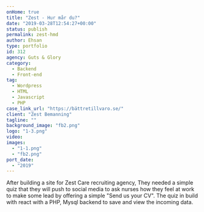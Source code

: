 ```yaml
---
onHome: true
title: "Zest - Hur mår du?"
date: "2019-03-28T12:54:27+00:00"
status: publish
permalink: zest-hmd
author: Ehsan
type: portfolio
id: 312
agency: Guts & Glory
category:
  - Backend
  - Front-end
tag:
  - Wordpress
  - HTML
  - Javascript
  - PHP
case_link_url: "https://bättretillvaro.se/"
client: "Zest Bemanning"
tagline: ""
background_image: "fb2.png"
logo: "1-3.png"
video:
images:
  - "1-1.png"
  - "fb2.png"
port_date:
  - "2019"
---
```


After building a site for Zest Care recruiting agency, They needed a simple quiz that they will push to social media to ask nurses how they feel at work to make some lead by offering a simple "Send us your CV". The quiz in build with react with a PHP, Mysql backend to save and view the incoming data.
